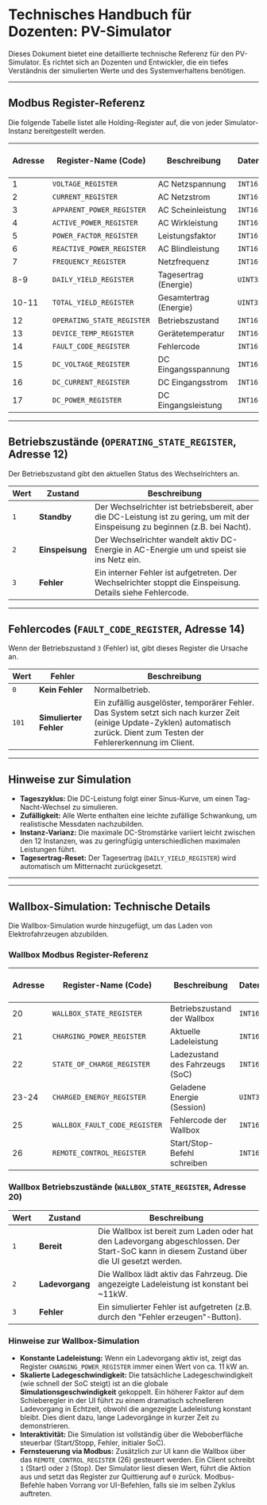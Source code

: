 # Technisches Handbuch für Dozenten: PV-Simulator

Dieses Dokument bietet eine detaillierte technische Referenz für den PV-Simulator. Es richtet sich an Dozenten und Entwickler, die ein tiefes Verständnis der simulierten Werte und des Systemverhaltens benötigen.

---

## Modbus Register-Referenz

Die folgende Tabelle listet alle Holding-Register auf, die von jeder Simulator-Instanz bereitgestellt werden.

| Adresse | Register-Name (Code) | Beschreibung | Datentyp | Client Faktor | Einheit | Min. Wert (ca.) | Max. Wert (ca.) |
|---|---|---|---|---|---|---|---|
| 1 | `VOLTAGE_REGISTER` | AC Netzspannung | `INT16` | `0.1` | V | 229.0 | 231.0 |
| 2 | `CURRENT_REGISTER` | AC Netzstrom | `INT16` | `0.01` | A | 0.0 | ~16.5 |
| 3 | `APPARENT_POWER_REGISTER` | AC Scheinleistung | `INT16` | `1` | VA | 0 | ~3800 |
| 4 | `ACTIVE_POWER_REGISTER` | AC Wirkleistung | `INT16` | `1` | W | 0 | ~3750 |
| 5 | `POWER_FACTOR_REGISTER` | Leistungsfaktor | `INT16` | `0.01` | - | 0.90 | 1.00 |
| 6 | `REACTIVE_POWER_REGISTER` | AC Blindleistung | `INT16` | `1` | VAR | 0 | ~850 |
| 7 | `FREQUENCY_REGISTER` | Netzfrequenz | `INT16` | `0.01` | Hz | 49.98 | 50.02 |
| 8-9 | `DAILY_YIELD_REGISTER` | Tagesertrag (Energie) | `UINT32` | `1` | Wh | 0 | Kumulativ |
| 10-11 | `TOTAL_YIELD_REGISTER` | Gesamtertrag (Energie) | `UINT32` | `1` | kWh | 500 | Kumulativ |
| 12 | `OPERATING_STATE_REGISTER` | Betriebszustand | `INT16` | `1` | - | 1 | 3 |
| 13 | `DEVICE_TEMP_REGISTER` | Gerätetemperatur | `INT16` | `0.1` | °C | 24.5 | ~51.0 |
| 14 | `FAULT_CODE_REGISTER` | Fehlercode | `INT16` | `1` | - | 0 | 101 |
| 15 | `DC_VOLTAGE_REGISTER` | DC Eingangsspannung | `INT16` | `0.1` | V | 340.0 | 360.0 |
| 16 | `DC_CURRENT_REGISTER` | DC Eingangsstrom | `INT16` | `0.01` | A | 0.0 | ~11.0 |
| 17 | `DC_POWER_REGISTER` | DC Eingangsleistung | `INT16` | `1` | W | 0 | ~4000 |

---

## Betriebszustände (`OPERATING_STATE_REGISTER`, Adresse 12)

Der Betriebszustand gibt den aktuellen Status des Wechselrichters an.

| Wert | Zustand | Beschreibung |
|---|---|---|
| `1` | **Standby** | Der Wechselrichter ist betriebsbereit, aber die DC-Leistung ist zu gering, um mit der Einspeisung zu beginnen (z.B. bei Nacht). |
| `2` | **Einspeisung** | Der Wechselrichter wandelt aktiv DC-Energie in AC-Energie um und speist sie ins Netz ein. |
| `3` | **Fehler** | Ein interner Fehler ist aufgetreten. Der Wechselrichter stoppt die Einspeisung. Details siehe Fehlercode. |

---

## Fehlercodes (`FAULT_CODE_REGISTER`, Adresse 14)

Wenn der Betriebszustand `3` (Fehler) ist, gibt dieses Register die Ursache an.

| Wert | Fehler | Beschreibung |
|---|---|---|
| `0` | **Kein Fehler** | Normalbetrieb. |
| `101` | **Simulierter Fehler** | Ein zufällig ausgelöster, temporärer Fehler. Das System setzt sich nach kurzer Zeit (einige Update-Zyklen) automatisch zurück. Dient zum Testen der Fehlererkennung im Client. |

---

## Hinweise zur Simulation

*   **Tageszyklus:** Die DC-Leistung folgt einer Sinus-Kurve, um einen Tag-Nacht-Wechsel zu simulieren.
*   **Zufälligkeit:** Alle Werte enthalten eine leichte zufällige Schwankung, um realistische Messdaten nachzubilden.
*   **Instanz-Varianz:** Die maximale DC-Stromstärke variiert leicht zwischen den 12 Instanzen, was zu geringfügig unterschiedlichen maximalen Leistungen führt.
*   **Tagesertrag-Reset:** Der Tagesertrag (`DAILY_YIELD_REGISTER`) wird automatisch um Mitternacht zurückgesetzt.

---
---

## Wallbox-Simulation: Technische Details

Die Wallbox-Simulation wurde hinzugefügt, um das Laden von Elektrofahrzeugen abzubilden.

### Wallbox Modbus Register-Referenz

| Adresse | Register-Name (Code) | Beschreibung | Datentyp | Client Faktor | Einheit | Min. Wert (ca.) | Max. Wert (ca.) |
|---|---|---|---|---|---|---|---|
| 20 | `WALLBOX_STATE_REGISTER` | Betriebszustand der Wallbox | `INT16` | `1` | - | 1 | 3 |
| 21 | `CHARGING_POWER_REGISTER` | Aktuelle Ladeleistung | `INT16` | `1` | W | 0 | ~11050 |
| 22 | `STATE_OF_CHARGE_REGISTER`| Ladezustand des Fahrzeugs (SoC)| `INT16` | `1` | % | 0 | 100 |
| 23-24| `CHARGED_ENERGY_REGISTER`| Geladene Energie (Session) | `UINT32`| `1` | Wh | 0 | Kumulativ |
| 25 | `WALLBOX_FAULT_CODE_REGISTER`| Fehlercode der Wallbox | `INT16` | `1` | - | 0 | 201 |
| 26 | `REMOTE_CONTROL_REGISTER`| Start/Stop-Befehl schreiben | `INT16` | `1` | - | 0 | 2 |

### Wallbox Betriebszustände (`WALLBOX_STATE_REGISTER`, Adresse 20)

| Wert | Zustand | Beschreibung |
|---|---|---|
| `1` | **Bereit** | Die Wallbox ist bereit zum Laden oder hat den Ladevorgang abgeschlossen. Der Start-SoC kann in diesem Zustand über die UI gesetzt werden. |
| `2` | **Ladevorgang** | Die Wallbox lädt aktiv das Fahrzeug. Die angezeigte Ladeleistung ist konstant bei ~11kW. |
| `3` | **Fehler** | Ein simulierter Fehler ist aufgetreten (z.B. durch den "Fehler erzeugen"-Button). |

### Hinweise zur Wallbox-Simulation

*   **Konstante Ladeleistung:** Wenn ein Ladevorgang aktiv ist, zeigt das Register `CHARGING_POWER_REGISTER` immer einen Wert von ca. 11 kW an.
*   **Skalierte Ladegeschwindigkeit:** Die tatsächliche Ladegeschwindigkeit (wie schnell der SoC steigt) ist an die globale **Simulationsgeschwindigkeit** gekoppelt. Ein höherer Faktor auf dem Schieberegler in der UI führt zu einem dramatisch schnelleren Ladevorgang in Echtzeit, obwohl die angezeigte Ladeleistung konstant bleibt. Dies dient dazu, lange Ladevorgänge in kurzer Zeit zu demonstrieren.
*   **Interaktivität:** Die Simulation ist vollständig über die Weboberfläche steuerbar (Start/Stopp, Fehler, initialer SoC).
*   **Fernsteuerung via Modbus:** Zusätzlich zur UI kann die Wallbox über das `REMOTE_CONTROL_REGISTER` (26) gesteuert werden. Ein Client schreibt `1` (Start) oder `2` (Stop). Der Simulator liest diesen Wert, führt die Aktion aus und setzt das Register zur Quittierung auf `0` zurück. Modbus-Befehle haben Vorrang vor UI-Befehlen, falls sie im selben Zyklus auftreten.
